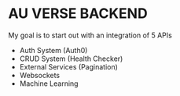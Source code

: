 # AU VERSE BACKEND

My goal is to start out with an integration of 5 APIs

- Auth System (Auth0)
- CRUD System (Health Checker)
- External Services (Pagination)
- Websockets
- Machine Learning
